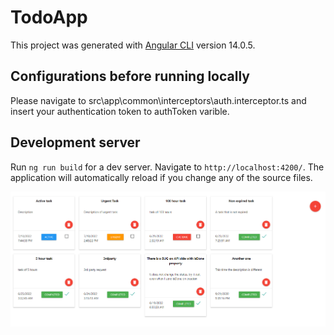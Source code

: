 # TodoApp

This project was generated with [Angular CLI](https://github.com/angular/angular-cli) version 14.0.5.

## Configurations before running locally

Please navigate to src\app\common\interceptors\auth.interceptor.ts and insert your authentication token to authToken varible.

## Development server

Run `ng run build` for a dev server. Navigate to `http://localhost:4200/`. The application will automatically reload if you change any of the source files.


![alt text](https://github.com/iarnaudov/AngularTodo/blob/master/image.png?raw=true)
